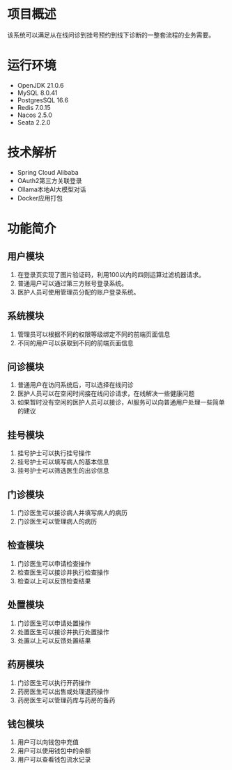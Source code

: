 # 项目概述

该系统可以满足从在线问诊到挂号预约到线下诊断的一整套流程的业务需要。

# 运行环境

- OpenJDK 21.0.6
- MySQL 8.0.41
- PostgresSQL 16.6
- Redis 7.0.15
- Nacos 2.5.0
- Seata 2.2.0

# 技术解析

- Spring Cloud Alibaba
- OAuth2第三方关联登录
- Ollama本地AI大模型对话
- Docker应用打包

# 功能简介

## 用户模块

1. 在登录页实现了图片验证码，利用100以内的四则运算过滤机器请求。
2. 普通用户可以通过第三方账号登录系统。
3. 医护人员可使用管理员分配的账户登录系统。

## 系统模块

1. 管理员可以根据不同的权限等级绑定不同的前端页面信息
2. 不同的用户可以获取到不同的前端页面信息

## 问诊模块

1. 普通用户在访问系统后，可以选择在线问诊
2. 医护人员可以在空闲时间接在线问诊请求，在线解决一些健康问题
3. 如果暂时没有空闲的医护人员可以接诊，AI服务可以向普通用户处理一些简单的建议

## 挂号模块

1. 挂号护士可以执行挂号操作
2. 挂号护士可以填写病人的基本信息
3. 挂号护士可以筛选医生的出诊信息

## 门诊模块

1. 门诊医生可以接诊病人并填写病人的病历
2. 门诊医生可以管理病人的病历

## 检查模块

1. 门诊医生可以申请检查操作
2. 检查医生可以接诊并执行检查操作
3. 检查以上可以反馈检查结果

## 处置模块

1. 门诊医生可以申请处置操作
2. 处置医生可以接诊并执行处置操作
3. 处置以上可以反馈处置结果

## 药房模块

1. 门诊医生可以执行开药操作
2. 药房医生可以出售或处理退药操作
3. 药房医生可以管理药库与药房的备药

## 钱包模块

1. 用户可以向钱包中充值
2. 用户可以使用钱包中的余额
3. 用户可以查看钱包流水记录